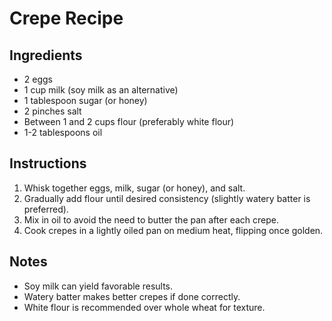# Crepe Recipe

## Ingredients
- 2 eggs
- 1 cup milk (soy milk as an alternative)
- 1 tablespoon sugar (or honey)
- 2 pinches salt
- Between 1 and 2 cups flour (preferably white flour)
- 1-2 tablespoons oil

## Instructions
1. Whisk together eggs, milk, sugar (or honey), and salt.
2. Gradually add flour until desired consistency (slightly watery batter is preferred).
3. Mix in oil to avoid the need to butter the pan after each crepe.
4. Cook crepes in a lightly oiled pan on medium heat, flipping once golden.

## Notes
- Soy milk can yield favorable results.
- Watery batter makes better crepes if done correctly.
- White flour is recommended over whole wheat for texture.
